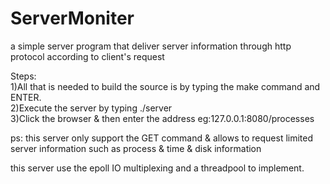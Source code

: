 # ServerMoniter
a simple server program that deliver server information through http protocol according to client's request


Steps:   
    1)All that is needed to build the source is by typing the make command and ENTER.  
    2)Execute the server by typing ./server  
    3)Click the browser & then enter the address eg:127.0.0.1:8080/processes  
  
ps: 
  this server only support the GET command & allows to request limited server information 
  such as process & time & disk information  
 
  this server use the epoll IO multiplexing and a threadpool to implement.  
